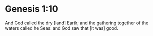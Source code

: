 # Genesis 1:10

And God called the dry [land] Earth; and the gathering together of the waters called he Seas: and God saw that [it was] good.
